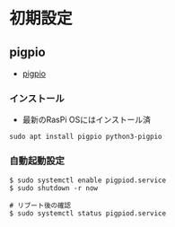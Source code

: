 # 初期設定

## pigpio

- [pigpio](http://abyz.me.uk/rpi/pigpio/)

### インストール

- 最新のRasPi OSにはインストール済

```sh:
sudo apt install pigpio python3-pigpio
```

### 自動起動設定

```sh:
$ sudo systemctl enable pigpiod.service
$ sudo shutdown -r now

# リブート後の確認
$ sudo systemctl status pigpiod.service
```